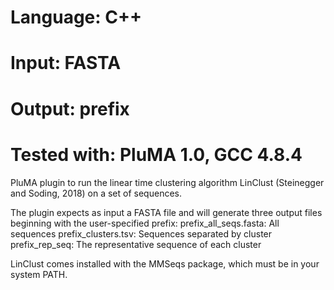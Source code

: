 # Language: C++
# Input: FASTA
# Output: prefix
# Tested with: PluMA 1.0, GCC 4.8.4

PluMA plugin to run the linear time clustering algorithm LinClust (Steinegger and Soding, 2018)
on a set of sequences.

The plugin expects as input a FASTA file and will generate three output files beginning with the user-specified prefix:
prefix_all_seqs.fasta: All sequences
prefix_clusters.tsv: Sequences separated by cluster
prefix_rep_seq: The representative sequence of each cluster

LinClust comes installed with the MMSeqs package, which must be in your system PATH.
